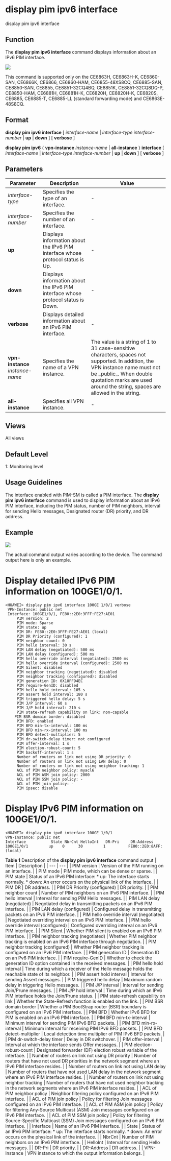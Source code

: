 display pim ipv6 interface
==========================

display pim ipv6 interface

Function
--------



The **display pim ipv6 interface** command displays information about an IPv6 PIM interface.



![](../public_sys-resources/note_3.0-en-us.png) 

This command is supported only on the CE6863H, CE6863H-K, CE6860-SAN, CE6866K, CE6866, CE6860-HAM, CE6855-48XS8CQ, CE6885-SAN, CE8850-SAN, CE8855, CE8851-32CQ4BQ, CE8851K, CE8851-32CQ8DQ-P, CE8850-HAM, CE6881H, CE6881H-K, CE6820H, CE6820H-K, CE6820S, CE6885, CE6885-T, CE6885-LL (standard forwarding mode) and CE6863E-48S8CQ.



Format
------

**display pim ipv6 interface** [ *interface-name* | *interface-type* *interface-number* | **up** | **down** ] [ **verbose** ]

**display pim ipv6** { **vpn-instance** *instance-name* | **all-instance** } **interface** [ *interface-name* | *interface-type* *interface-number* | **up** | **down** ] [ **verbose** ]


Parameters
----------

| Parameter | Description | Value |
| --- | --- | --- |
| *interface-type* | Specifies the type of an interface. | - |
| *interface-number* | Specifies the number of an interface. | - |
| **up** | Displays information about the IPv6 PIM interface whose protocol status is Up. | - |
| **down** | Displays information about the IPv6 PIM interface whose protocol status is Down. | - |
| **verbose** | Displays detailed information about an IPv6 PIM interface. | - |
| **vpn-instance** *instance-name* | Specifies the name of a VPN instance. | The value is a string of 1 to 31 case-sensitive characters, spaces not supported. In addition, the VPN instance name must not be \_public\_. When double quotation marks are used around the string, spaces are allowed in the string. |
| **all-instance** | Specifies all VPN instance. | - |



Views
-----

All views


Default Level
-------------

1: Monitoring level


Usage Guidelines
----------------

The interface enabled with PIM-SM is called a PIM interface. The **display pim ipv6 interface** command is used to display information about an IPv6 PIM interface, including the PIM status, number of PIM neighbors, interval for sending Hello messages, Designated router (DR) priority, and DR address.


Example
-------

![](../public_sys-resources/note_3.0-en-us.png) 

The actual command output varies according to the device. The command output here is only an example.


# Display detailed IPv6 PIM information on 100GE1/0/1.
```
<HUAWEI> display pim ipv6 interface 100GE 1/0/1 verbose
 VPN-Instance: public net
 Interface: 100GE1/0/1, FE80::2E0:3FFF:FE27:AE01
     PIM version: 2
     PIM mode: Sparse
     PIM state: up
     PIM DR: FE80::2E0:3FFF:FE27:AE01 (local)
     PIM DR Priority (configured): 1
     PIM neighbor count: 0
     PIM hello interval: 30 s
     PIM LAN delay (negotiated): 500 ms
     PIM LAN delay (configured): 500 ms
     PIM hello override interval (negotiated): 2500 ms
     PIM hello override interval (configured): 2500 ms
     PIM Silent: disabled
     PIM neighbor tracking (negotiated): disabled
     PIM neighbor tracking (configured): disabled
     PIM generation ID: 0X18FF94EC
     PIM require-GenID: disabled
     PIM hello hold interval: 105 s
     PIM assert hold interval: 180 s
     PIM triggered hello delay: 5 s
     PIM J/P interval: 60 s
     PIM J/P hold interval: 210 s
     PIM state-refresh capability on link: non-capable
    PIM BSR domain border: disabled
     PIM BFD: enabled
     PIM BFD min-tx-interval: 100 ms
     PIM BFD min-rx-interval: 100 ms
     PIM BFD detect-multiplier: 5
     PIM dr-switch-delay timer: not configured
     PIM offer-interval: 1 s
     PIM election-robust-count: 5
     PIM backoff-interval: 1 s
     Number of routers on link not using DR priority: 0
     Number of routers on link not using LAN delay: 0
     Number of routers on link not using neighbor tracking: 1
     ACL of PIM neighbor policy: myacl6
     ACL of PIM ASM join policy: 2000
     ACL of PIM SSM join policy: -
     ACL of PIM join policy: -
     PIM ipsec: disable

```

# Display IPv6 PIM information on 100GE1/0/1.
```
<HUAWEI> display pim ipv6 interface 100GE 1/0/1
VPN-Instance: public net
Interface           State NbrCnt HelloInt   DR-Pri     DR-Address
100GE1/0/1         up    0      30         1          FE80::2E0:8AFF: (local)

```

**Table 1** Description of the **display pim ipv6 interface** command output
| Item | Description |
| --- | --- |
| PIM version | Version of the PIM running on an interface. |
| PIM mode | PIM mode, which can be dense or sparse. |
| PIM state | Status of an IPv6 PIM interface:   * up: The interface starts normally. * down: An error occurs on the physical link of the interface. |
| PIM DR | DR address. |
| PIM DR Priority (configured) | DR priority. |
| PIM neighbor count | Number of PIM neighbors on an IPv6 PIM interface. |
| PIM hello interval | Interval for sending PIM Hello messages. |
| PIM LAN delay (negotiated) | Negotiated delay in transmitting packets on an IPv6 PIM interface. |
| PIM LAN delay (configured) | Configured delay in transmitting packets on an IPv6 PIM interface. |
| PIM hello override interval (negotiated) | Negotiated overriding interval on an IPv6 PIM interface. |
| PIM hello override interval (configured) | Configured overriding interval on an IPv6 PIM interface. |
| PIM Silent | Whether PIM silent is enabled on an IPv6 PIM interface. |
| PIM neighbor tracking (negotiated) | Whether PIM neighbor tracking is enabled on an IPv6 PIM interface through negotiation. |
| PIM neighbor tracking (configured) | Whether PIM neighbor tracking is configured on an IPv6 PIM interface. |
| PIM generation ID | Generation ID on an Pv6 PIM interface. |
| PIM require-GenID | Whether to check the generation ID option contained in the received messages. |
| PIM hello hold interval | Time during which a receiver of the Hello message holds the reachable state of its neighbor. |
| PIM assert hold interval | Interval for sending Assert messages. |
| PIM triggered hello delay | Maximum random delay in triggering Hello messages. |
| PIM J/P interval | Interval for sending Join/Prune messages. |
| PIM J/P hold interval | Time during which an IPv6 PIM interface holds the Join/Prune status. |
| PIM state-refresh capability on link | Whether the State-Refresh function is enabled on the link. |
| PIM BSR domain border | Whether a PIM BootStrap router (BSR) boundary is configured on an IPv6 PIM interface. |
| PIM BFD | Whether IPv6 BFD for PIM is enabled on an IPv6 PIM interface. |
| PIM BFD min-tx-interval | Minimum interval for sending PIM IPv6 BFD packets. |
| PIM BFD min-rx-interval | Minimum interval for receiving PIM IPv6 BFD packets. |
| PIM BFD detect-multiplier | Local detection time multiplier of PIM IPv6 BFD packets. |
| PIM dr-switch-delay timer | Delay in DR switchover. |
| PIM offer-interval | Interval at which the interface sends Offer messages. |
| PIM election-robust-count | Designated forwarder (DF) election robust variable of the interface. |
| Number of routers on link not using DR priority | Number of routers that have not used DR priorities in the network segment where an IPv6 PIM interface resides. |
| Number of routers on link not using LAN delay | Number of routers that have not used LAN delay in the network segment where an IPv6 PIM interface resides. |
| Number of routers on link not using neighbor tracking | Number of routers that have not used neighbor tracking in the network segments where an IPv6 PIM interface resides. |
| ACL of PIM neighbor policy | Neighbor filtering policy configured on an IPv6 PIM interface. |
| ACL of PIM join policy | Policy for filtering Join messages configured on an IPv6 PIM interface. |
| ACL of PIM ASM join policy | Policy for filtering Any-Source Multicast (ASM) Join messages configured on an IPv6 PIM interface. |
| ACL of PIM SSM join policy | Policy for filtering Source-Specific Multicast (SSM) Join messages configured on an IPv6 PIM interface. |
| Interface | Name of an IPv6 PIM interface. |
| State | Status of an IPv6 PIM interface:   * up: The interface starts normally. * down: An error occurs on the physical link of the interface. |
| NbrCnt | Number of PIM neighbors on an IPv6 PIM interface. |
| HelloInt | Interval for sending Hello messages. |
| DR-Pri | DR priority. |
| DR-Address | DR address. |
| VPN-Instance | VPN instance to which the output information belongs. |